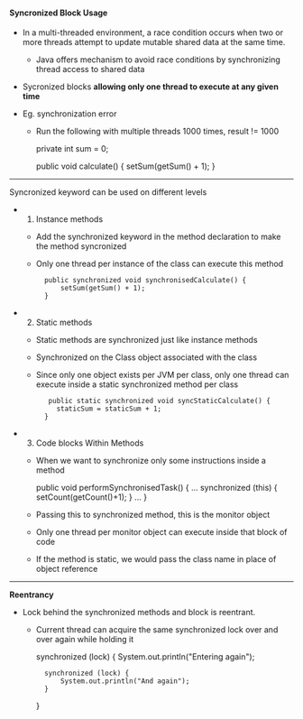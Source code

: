#### Syncronized Block Usage

- In a multi-threaded environment, a race condition occurs when two or more threads attempt to update mutable shared data at the same time.
    - Java offers mechanism to avoid race conditions by synchronizing thread access to shared data
- Sycronized blocks **allowing only one thread to execute at any given time**

- Eg. synchronization error
    - Run the following with multiple threads 1000 times, result != 1000

        private int sum = 0;

        public void calculate() {
            setSum(getSum() + 1);
        }

--- 

Syncronized keyword can be used on different levels
- 1. Instance methods
    - Add the synchronized keyword in the method declaration to make the method syncronized
    - Only one thread per instance of the class can execute this method

            public synchronized void synchronisedCalculate() {
                setSum(getSum() + 1);
            }

- 2. Static methods
    - Static methods are synchronized just like instance methods
    - Synchronized on the Class object associated with the class 
    - Since only one object exists per JVM per class, only one thread can execute inside a static synchronized method per class  

             public static synchronized void syncStaticCalculate() {
               staticSum = staticSum + 1;
            }

- 3. Code blocks Within Methods
    - When we want to synchronize only some instructions inside a method
    
        public void performSynchronisedTask() {
            ...
            synchronized (this) {
                setCount(getCount()+1);
            }
            ...
        }

    - Passing this to synchronized method, this is the monitor object
    - Only one thread per monitor object can execute inside that block of code
    - If the method is static, we would pass the class name in place of object reference


----

**Reentrancy**
- Lock behind the synchronized methods and block is reentrant.
    - Current thread can acquire the same synchronized lock over and over again while holding it

        synchronized (lock) {
            System.out.println("Entering again");

            synchronized (lock) {
                System.out.println("And again");
            }
        }

